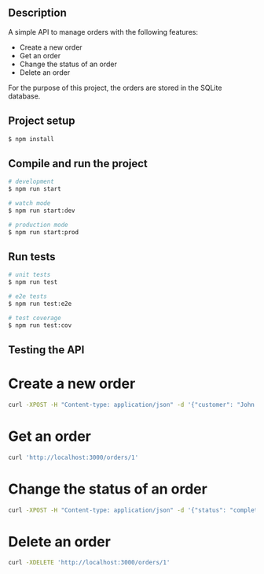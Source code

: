 ## Description

A simple API to manage orders with the following features:

- Create a new order
- Get an order
- Change the status of an order
- Delete an order

For the purpose of this project, the orders are stored in the SQLite database.

## Project setup

```bash
$ npm install
```

## Compile and run the project

```bash
# development
$ npm run start

# watch mode
$ npm run start:dev

# production mode
$ npm run start:prod
```

## Run tests

```bash
# unit tests
$ npm run test

# e2e tests
$ npm run test:e2e

# test coverage
$ npm run test:cov
```

## Testing the API

# Create a new order

```bash
curl -XPOST -H "Content-type: application/json" -d '{"customer": "John Doe", "product": "Test"}' 'http://localhost:3000/orders'
```

# Get an order

```bash
curl 'http://localhost:3000/orders/1'
```

# Change the status of an order

```bash
curl -XPOST -H "Content-type: application/json" -d '{"status": "completed"}' 'http://localhost:3000/orders/1/status'
```

# Delete an order

```bash
curl -XDELETE 'http://localhost:3000/orders/1'
```

